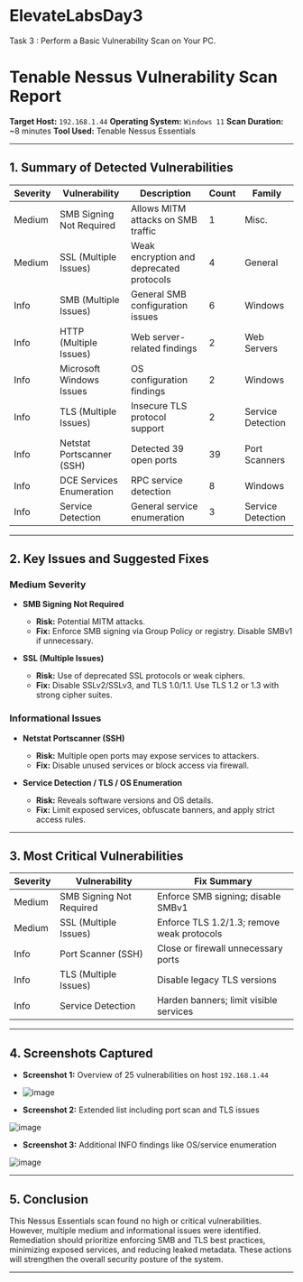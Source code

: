 # ElevateLabsDay3
Task 3 : Perform a Basic Vulnerability Scan on Your PC.

# Tenable Nessus Vulnerability Scan Report

**Target Host:** `192.168.1.44`
**Operating System:** `Windows 11`
**Scan Duration:** \~8 minutes
**Tool Used:** Tenable Nessus Essentials

---

## 1. Summary of Detected Vulnerabilities

| Severity | Vulnerability             | Description                              | Count | Family            |
| -------- | ------------------------- | ---------------------------------------- | ----- | ----------------- |
| Medium   | SMB Signing Not Required  | Allows MITM attacks on SMB traffic       | 1     | Misc.             |
| Medium   | SSL (Multiple Issues)     | Weak encryption and deprecated protocols | 4     | General           |
| Info     | SMB (Multiple Issues)     | General SMB configuration issues         | 6     | Windows           |
| Info     | HTTP (Multiple Issues)    | Web server-related findings              | 2     | Web Servers       |
| Info     | Microsoft Windows Issues  | OS configuration findings                | 2     | Windows           |
| Info     | TLS (Multiple Issues)     | Insecure TLS protocol support            | 2     | Service Detection |
| Info     | Netstat Portscanner (SSH) | Detected 39 open ports                   | 39    | Port Scanners     |
| Info     | DCE Services Enumeration  | RPC service detection                    | 8     | Windows           |
| Info     | Service Detection         | General service enumeration              | 3     | Service Detection |

---

## 2. Key Issues and Suggested Fixes

### Medium Severity

* **SMB Signing Not Required**

  * **Risk:** Potential MITM attacks.
  * **Fix:** Enforce SMB signing via Group Policy or registry. Disable SMBv1 if unnecessary.

* **SSL (Multiple Issues)**

  * **Risk:** Use of deprecated SSL protocols or weak ciphers.
  * **Fix:** Disable SSLv2/SSLv3, and TLS 1.0/1.1. Use TLS 1.2 or 1.3 with strong cipher suites.

### Informational Issues

* **Netstat Portscanner (SSH)**

  * **Risk:** Multiple open ports may expose services to attackers.
  * **Fix:** Disable unused services or block access via firewall.

* **Service Detection / TLS / OS Enumeration**

  * **Risk:** Reveals software versions and OS details.
  * **Fix:** Limit exposed services, obfuscate banners, and apply strict access rules.

---

## 3. Most Critical Vulnerabilities

| Severity | Vulnerability            | Fix Summary                                |
| -------- | ------------------------ | ------------------------------------------ |
| Medium   | SMB Signing Not Required | Enforce SMB signing; disable SMBv1         |
| Medium   | SSL (Multiple Issues)    | Enforce TLS 1.2/1.3; remove weak protocols |
| Info     | Port Scanner (SSH)       | Close or firewall unnecessary ports        |
| Info     | TLS (Multiple Issues)    | Disable legacy TLS versions                |
| Info     | Service Detection        | Harden banners; limit visible services     |

---

## 4. Screenshots Captured

* **Screenshot 1:** Overview of 25 vulnerabilities on host `192.168.1.44`
* 
  ![image](https://github.com/user-attachments/assets/b79bdcda-1f5c-4f67-ae4c-ad13b61dede1)


* **Screenshot 2:** Extended list including port scan and TLS issues

![image](https://github.com/user-attachments/assets/44854238-0359-440d-ad7a-a101de9c94b1)


* **Screenshot 3:** Additional INFO findings like OS/service enumeration

![image](https://github.com/user-attachments/assets/65696ab0-7758-4b24-abdd-695b0780043c)

---

## 5. Conclusion

This Nessus Essentials scan found no high or critical vulnerabilities. However, multiple medium and informational issues were identified. Remediation should prioritize enforcing SMB and TLS best practices, minimizing exposed services, and reducing leaked metadata. These actions will strengthen the overall security posture of the system.

---



